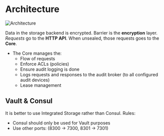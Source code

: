# Architecture
![Architecture](arch.avif)

Data in the storage backend is encrypted.
Barrier is the **encryption** layer.
*Requests* go to the **HTTP API**. When unsealed, those requests goes to the **Core**.
- The Core manages the:
    - Flow of requests 
    - Enforce ACLs (policies)
    - Ensure audit logging is done
    - Logs requests and responses to the audit broker (to all configured audit devices)
    - Lease management

## Vault & Consul
It is better to use Integrated Storage rather than Consul.
Rules:
- Consul should only be used for Vault purposes
- Use other ports: (8300 -> 7300, 8301 -> 7301)
